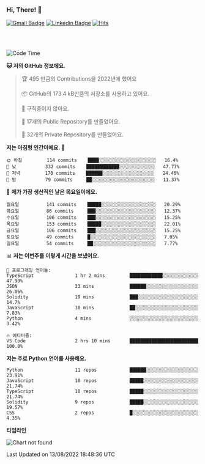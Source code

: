 ### Hi, There! 👋


[![Gmail Badge](https://img.shields.io/badge/-725psh@gmail.com-c14438?style=flat&logo=Gmail&logoColor=white&link=mailto:725psh@gmail.com)](mailto:725psh@gmail.com) 
[![Linkedin Badge](https://img.shields.io/badge/-soohanpark-0072b1?style=flat&logo=Linkedin&logoColor=white&link=https://www.linkedin.com/in/soohanpark/)](https://www.linkedin.com/in/soohanpark/) 
[![Hits](https://hits.seeyoufarm.com/api/count/incr/badge.svg?url=https%3A%2F%2Fgithub.com%2FSoohan-Park&count_bg=%23000000&title_bg=%23828282&icon=gradle.svg&icon_color=%23FFFFFF&title=Visited&edge_flat=false)](https://hits.seeyoufarm.com)  

<br />
<br />

<!--START_SECTION:waka-->
![Code Time](http://img.shields.io/badge/Code%20Time-0%20secs-blue)

**🐱 저의 GitHub 정보에요.** 

> 🏆 495 만큼의 Contributions을 2022년에 했어요
 > 
> 📦 GitHub의 173.4 kB만큼의 저장소를 사용하고 있어요. 
 > 
> 🚫 구직중이지 않아요.
 > 
> 📜 17개의 Public Repository를 만들었어요. 
 > 
> 🔑 32개의 Private Repository를 만들었어요.  
 > 
**저는 아침형 인간이에요. 🐤** 

```text
🌞 아침         114 commits    ████░░░░░░░░░░░░░░░░░░░░░   16.4% 
🌆 낮　         332 commits    ████████████░░░░░░░░░░░░░   47.77% 
🌃 저녁         170 commits    ██████░░░░░░░░░░░░░░░░░░░   24.46% 
🌙 밤　         79 commits     ██░░░░░░░░░░░░░░░░░░░░░░░   11.37%

```
📅 **제가 가장 생산적인 날은 목요일이에요.** 

```text
월요일          141 commits    █████░░░░░░░░░░░░░░░░░░░░   20.29% 
화요일          86 commits     ███░░░░░░░░░░░░░░░░░░░░░░   12.37% 
수요일          106 commits    ███░░░░░░░░░░░░░░░░░░░░░░   15.25% 
목요일          153 commits    █████░░░░░░░░░░░░░░░░░░░░   22.01% 
금요일          106 commits    ███░░░░░░░░░░░░░░░░░░░░░░   15.25% 
토요일          49 commits     █░░░░░░░░░░░░░░░░░░░░░░░░   7.05% 
일요일          54 commits     ██░░░░░░░░░░░░░░░░░░░░░░░   7.77%

```


📊 **저는 이번주를 이렇게 시간을 보냈어요.** 

```text
💬 프로그래밍 언어들: 
TypeScript               1 hr 2 mins         ████████████░░░░░░░░░░░░░   47.99% 
JSON                     33 mins             ██████░░░░░░░░░░░░░░░░░░░   26.06% 
Solidity                 19 mins             ███░░░░░░░░░░░░░░░░░░░░░░   14.7% 
JavaScript               10 mins             ██░░░░░░░░░░░░░░░░░░░░░░░   7.83% 
Python                   4 mins              ░░░░░░░░░░░░░░░░░░░░░░░░░   3.42%

🔥 에디터들: 
VS Code                  2 hrs 10 mins       █████████████████████████   100.0%

```

**저는 주로 Python 언어를 사용해요.** 

```text
Python                   11 repos            ██████░░░░░░░░░░░░░░░░░░░   23.91% 
JavaScript               10 repos            █████░░░░░░░░░░░░░░░░░░░░   21.74% 
TypeScript               10 repos            █████░░░░░░░░░░░░░░░░░░░░   21.74% 
Solidity                 9 repos             █████░░░░░░░░░░░░░░░░░░░░   19.57% 
CSS                      2 repos             █░░░░░░░░░░░░░░░░░░░░░░░░   4.35%

```


**타임라인**

![Chart not found](https://raw.githubusercontent.com/Soohan-Park/Soohan-Park/master/charts/bar_graph.png) 


 Last Updated on 13/08/2022 18:48:36 UTC
<!--END_SECTION:waka-->
